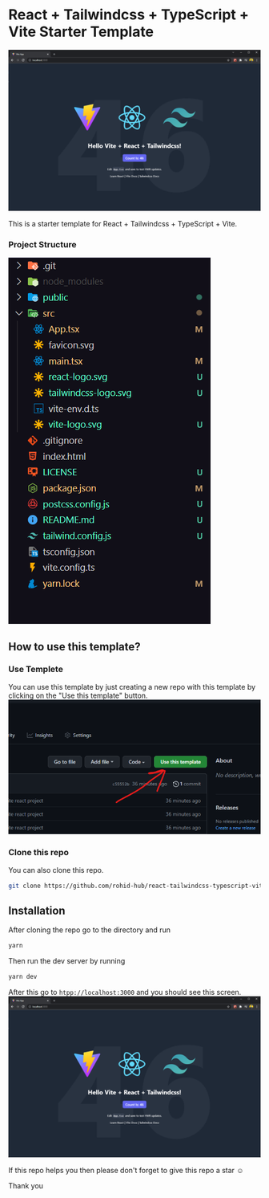 # React + Tailwindcss + TypeScript + Vite Starter Template

![React + Tailwindcss + TypeScript + Vite Starter Template](public/react-tailwindcss-typescript-vite-template.png)

This is a starter template for React + Tailwindcss + TypeScript + Vite.

### Project Structure

![React + Tailwindcss + TypeScript + Vite Starter Template File Structure](public/Files.png)

## How to use this template?

### Use Templete

You can use this template by just creating a new repo with this template by clicking on the "Use this template" button.
![Use-Template-Screenshot](public/Use-Template-Screenshot.png)

### Clone this repo

You can also clone this repo.

```bash
git clone https://github.com/rohid-hub/react-tailwindcss-typescript-vite-template.git
```

## Installation

After cloning the repo go to the directory and run

```bash
yarn
```

Then run the dev server by running

```bash
yarn dev
```

After this go to `htpp://localhost:3000` and you should see this screen.
![React + Tailwindcss + TypeScript + Vite Starter Template](public/react-tailwindcss-typescript-vite-template.png)

If this repo helps you then please don't forget to give this repo a star ☺️

Thank you
